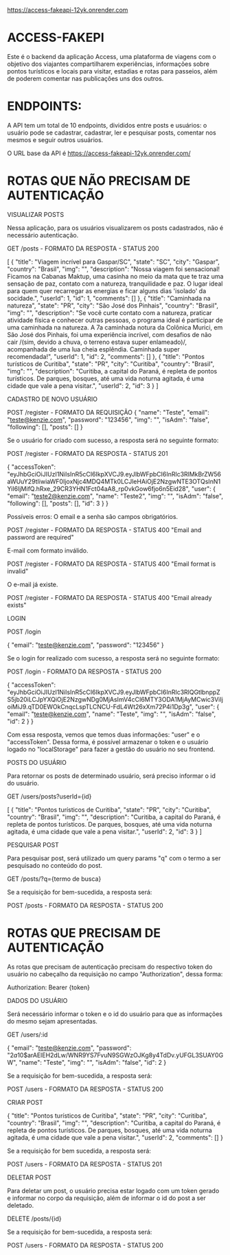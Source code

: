 https://access-fakeapi-12yk.onrender.com

# ACCESS-FAKEPI

Este é o backend da aplicação Access, uma plataforma de viagens com o objetivo dos viajantes compartilharem experiências, informações sobre pontos turísticos e locais para visitar, estadias e rotas para passeios, além de poderem comentar nas publicações uns dos outros. 

# ENDPOINTS:
A API tem um total de 10 endpoints, divididos entre posts e usuários: o usuário pode se cadastrar, cadastrar, ler e pesquisar posts, comentar nos mesmos e seguir outros usuários.

O URL base da API é https://access-fakeapi-12yk.onrender.com/

# ROTAS QUE NÃO PRECISAM DE AUTENTICAÇÃO

VISUALIZAR POSTS

Nessa aplicação, para os usuários visualizarem os posts cadastrados, não é necessário autenticação.

GET /posts - FORMATO DA RESPOSTA - STATUS 200

[
	{
		"title": "Viagem incrível para Gaspar/SC",
		"state": "SC",
		"city": "Gaspar",
		"country": "Brasil",
		"img": "",
		"description": "Nossa viagem foi sensacional! Ficamos na Cabanas Maktup, uma casinha no meio da mata que te traz uma sensação de paz, contato com a natureza, tranquilidade e paz. O lugar ideal para quem quer recarregar as energias e ficar alguns dias 'isolado' da socidade.",
		"userId": 1,
		"id": 1,
		"comments": []
	},
	{
		"title": "Caminhada na natureza",
		"state": "PR",
		"city": "São José dos Pinhais",
		"country": "Brasil",
		"img": "",
		"description": "Se você curte contato com a natureza, praticar atividade física e conhecer outras pessoas, o programa ideal é participar de uma caminhada na natureza. A 7a caminhada notura da Colônica Murici, em São José dos Pinhais, foi uma experiência incrível, com desafios de não cair /(sim, devido a chuva, o terreno estava super enlameado)/, acompanhada de uma lua cheia esplêndia. Caminhada super recomendada!",
		"userId": 1,
		"id": 2,
		"comments": []
	},
	{
		"title": "Pontos turísticos de Curitiba",
		"state": "PR",
		"city": "Curitiba",
		"country": "Brasil",
		"img": "",
		"description": "Curitiba, a capital do Paraná, é repleta de pontos turísticos. De parques, bosques, até uma vida noturna agitada, é uma cidade que vale a pena visitar.",
		"userId": 2,
		"id": 3
	}
]

CADASTRO DE NOVO USUÁRIO

POST /register - FORMATO DA REQUISIÇÃO
{
	"name": "Teste",
	"email": "teste@kenzie.com",
	"password": "123456",
	"img": "",
	"isAdm": "false",
	"following": [],
	"posts": []
}

Se o usuário for criado com sucesso, a resposta será no seguinte formato:

POST /register - FORMATO DA RESPOSTA - STATUS 201

{
	"accessToken": "eyJhbGciOiJIUzI1NiIsInR5cCI6IkpXVCJ9.eyJlbWFpbCI6InRlc3RlMkBrZW56aWUuY29tIiwiaWF0IjoxNjc4MDQ4MTk0LCJleHAiOjE2NzgwNTE3OTQsInN1YiI6IjMifQ.hRxe_29CR3YHN1Fct04aA8_rp0vkGow6fjo6n5Eid28",
	"user": {
		"email": "teste2@kenzie.com",
		"name": "Teste2",
		"img": "",
		"isAdm": "false",
		"following": [],
		"posts": [],
		"id": 3
	}
}

Possíveis erros: 
O email e a senha são campos obrigatórios.

POST /register - FORMATO DA RESPOSTA  - STATUS 400
"Email and password are required"

E-mail com formato inválido.

POST /register - FORMATO DA RESPOSTA  - STATUS 400
"Email format is invalid"

O e-mail já existe.

POST /register - FORMATO DA RESPOSTA  - STATUS 400
"Email already exists"

LOGIN

POST /login

{
	"email": "teste@kenzie.com",
	"password": "123456"
}

Se o login for realizado com sucesso, a resposta será no seguinte formato:

POST /login  - FORMATO DA RESPOSTA - STATUS 200

{
	"accessToken": "eyJhbGciOiJIUzI1NiIsInR5cCI6IkpXVCJ9.eyJlbWFpbCI6InRlc3RlQGtlbnppZS5jb20iLCJpYXQiOjE2NzgwNDg0MjAsImV4cCI6MTY3ODA1MjAyMCwic3ViIjoiMiJ9.qTD0EWOkCnqcLspTLCNCU-FdL4Wt26xXm72P4i1Dp3g",
	"user": {
		"email": "teste@kenzie.com",
		"name": "Teste",
		"img": "",
		"isAdm": "false",
		"id": 2
	}
}

Com essa resposta, vemos que temos duas informações: "user" e o "accessToken". Dessa forma, é possível armazenar o token e o usuário logado no "localStorage" para fazer a gestão do usuário no seu frontend.

POSTS DO USUÁRIO

Para retornar os posts de determinado usuário, será preciso informar o id do usuário.

GET /users/posts?userId={id}

[
	{
		"title": "Pontos turísticos de Curitiba",
		"state": "PR",
		"city": "Curitiba",
		"country": "Brasil",
		"img": "",
		"description": "Curitiba, a capital do Paraná, é repleta de pontos turísticos. De parques, bosques, até uma vida noturna agitada, é uma cidade que vale a pena visitar.",
		"userId": 2,
		"id": 3
	}
]

PESQUISAR POST

Para pesquisar post, será utilizado um query params "q" com o termo a ser pesquisado no conteúdo do post.

GET /posts/?q={termo de busca}

Se a requisição for bem-sucedida, a resposta será:

POST /posts  - FORMATO DA RESPOSTA - STATUS 200


# ROTAS QUE PRECISAM DE AUTENTICAÇÃO

As rotas que precisam de autenticação precisam do respectivo token do usuário no cabeçalho da requisição no campo "Authorization", dessa forma:

Authorization: Bearer {token}

DADOS DO USUÁRIO

Será necessário informar o token e o id do usuário para que as informações do mesmo sejam apresentadas.

GET /users/:id

{
	"email": "teste@kenzie.com",
	"password": "$2a$10$arAElEH2dLw/WNR9YS7FvuN9SGWzOJKg8y4TdDv.yUFGL3SUAY0GW",
	"name": "Teste",
	"img": "",
	"isAdm": "false",
	"id": 2
}

Se a requisição for bem-sucedida, a resposta será:

POST /users  - FORMATO DA RESPOSTA - STATUS 200

CRIAR POST

{
	"title": "Pontos turísticos de Curitiba",
	"state": "PR",
	"city": "Curitiba",
	"country": "Brasil",
	"img": "",
	"description": "Curitiba, a capital do Paraná, é repleta de pontos turísticos. De parques, bosques, até uma vida noturna agitada, é uma cidade que vale a pena visitar.",
	"userId": 2,
	"comments": []
}

Se a requisição for bem sucedida, a resposta será:

POST /users  - FORMATO DA RESPOSTA - STATUS 201

DELETAR POST

Para deletar um post, o usuário precisa estar logado com um token gerado e informar no corpo da requisição, além de informar o id do post a ser deletado.

DELETE /posts/{id}

Se a requisição for bem-sucedida, a resposta será:

POST /users  - FORMATO DA RESPOSTA - STATUS 200







